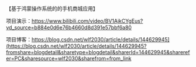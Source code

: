 【基于鸿蒙操作系统的的手机商城应用】

项目演示：https://www.bilibili.com/video/BV1AjkCYgEus?vd_source=b884e0d6e76b4660d8d391e57bbf6a80 

项目博客：https://blog.csdn.net/wlf2030/article/details/144629945](https://blog.csdn.net/wlf2030/article/details/144629945?fromshare=blogdetail&sharetype=blogdetail&sharerId=144629945&sharerefer=PC&sharesource=wlf2030&sharefrom=from_link
